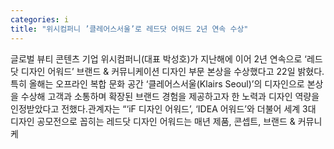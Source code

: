```yaml
---
categories: i
title: "위시컴퍼니 ’클레어스서울’로 레드닷 어워드 2년 연속 수상"
---
```

글로벌 뷰티 콘텐츠 기업 위시컴퍼니(대표 박성호)가 지난해에 이어 2년 연속으로 ‘레드닷 디자인 어워드’ 브랜드 & 커뮤니케이션 디자인 부문 본상을 수상했다고 22일 밝혔다. 특히 올해는 오프라인 복합 문화 공간 ‘클레어스서울(Klairs Seoul)’의 디자인으로 본상을 수상해 고객과 소통하며 확장된 브랜드 경험을 제공하고자 한 노력과 디자인 역량을 인정받았다고 전했다.관계자는 “‘iF 디자인 어워드’, ‘IDEA 어워드’와 더불어 세계 3대 디자인 공모전으로 꼽히는 레드닷 디자인 어워드는 매년 제품, 콘셉트, 브랜드 & 커뮤니케